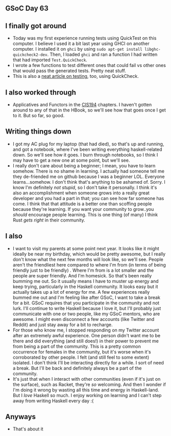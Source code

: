## GSoC Day 63

## I finally got around

 - Today was my first experience running tests using QuickTest on this computer.
   I believe I used it a bit last year using GHCI on another computer. I installed it on 
   ```ghci``` by using ```sudo apt-get install libghc-quickcheck2-dev```. Then, I loaded
   ```ghci``` and ran a function I had written that had imported ```Test.QuickCheck```.
 - I wrote a few functions to test different ones that could fail vs other ones that would pass
   the generated tests. Pretty neat stuff.
 - This is also a [neat article on testing](https://www.fpcomplete.com/blog/2017/01/quickcheck), too, using QuickCheck.
   
 ## I also worked through
  - Applicatives and Functors in the [CIS194](http://www.seas.upenn.edu/~cis194/fall16/index.html) chapters. I haven't gotten around to any of that in
    the HBook, so we'll see how that goes once I get to it. But so far, so good.
    
 ## Writing things down
  - I got my AC plug for my laptop (that had died), so that's up and running, and got a notebook,
    where I've been writing everything haskell-related down. So we'll see how it goes. I burn through
    notebooks, so I think I may have to get a new one at some point, but we'll see. 
  - I really don't care about being a beginner; I mean, you have to learn somehow. There is no shame in 
    learning. I actually had someone tell me they de-friended me on github because I was a beginner LOL.
    Everyone learns...somehow. I don't think that's anything to be ashamed of. Sorry. I know I'm definitely
    *not stupid*, so I don't take it personally. 
    I think it's also
    an accomplishment when someone grows into a really great developer and you had a part in that; you 
    can see how far someone has come. I think that that attitude is a better one than scoffing people 
    because they're learning. If you want your community to grow..you *should* encourage people learning.
    This is one thing (of many) I think Rust *gets right* in their community.
    
 ## I also
  - I want to visit my parents at some point next year. It looks like it might ideally be near my birthday,
    which would be pretty awesome, but I really don't know what the next few months will look like, so we'll
    see. People aren't the friendliest here compared to where I'm from (in terms of being friendly just to be friendly)
    . Where I'm from is a lot smaller and the people
    are super friendly. And I'm homesick. So that's been really bumming me out. So it usually means I have to muster up energy
    and keep trying, particularly in the Haskell community. It looks easy but it actually takes up a lot of energy for me.
    A few experiences really bummed me out and I'm feeling
    like after GSoC, I want to take a break for a bit. GSoC requires that you participate in the community
    and not lurk. I'll continue to write Haskell because I love it, but I'll probably just 
    communicate with one or two people, like my GSoC mentors, who are awesome. 
    I might even disconnect a few accounts (like Twitter and Reddit)
    and just stay away for a bit to recharge.
  - For those who know me, I stopped responding on my Twitter account after an extremely awful experience. One person
  didn't want me to be there and did everything (and still does!) in their power to prevent me from being a part
  of the community. This is a pretty common occurrence for females in the community, but it's worse when it's corroborated
  by other people. I felt (and still feel to some extent) isolated.
  I don't think
    I'll be interacting directly for a while. I sort of need a break. But I'll be back and definitely always be a part
    of the community.
  - It's just that when I interact with other communities (even if it's just on the surface), such as Racket, they're 
    *so* welcoming. And then I wonder if I'm doing it wrong by wasting all this time and energy in Haskell-land. But
    I *love* Haskell so much. I enjoy working on learning and I can't step away from writing Haskell every day :(
    
  ## Anyways
   - That's about it
